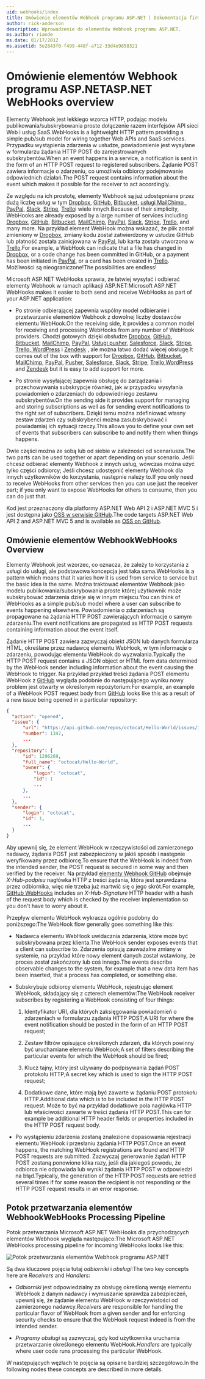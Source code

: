 ```yaml
---
uid: webhooks/index
title: Omówienie elementów Webhook programu ASP.NET | Dokumentacja firmy Microsoft
author: rick-anderson
description: Wprowadzenie do elementów Webhook programu ASP.NET.
ms.author: riande
ms.date: 01/17/2012
ms.assetid: 5e2843f0-f499-448f-a712-33d4e9858321
---
```

# <a name="aspnet-webhooks-overview"></a><span data-ttu-id="55e06-103">Omówienie elementów Webhook programu ASP.NET</span><span class="sxs-lookup"><span data-stu-id="55e06-103">ASP.NET WebHooks overview</span></span>

<span data-ttu-id="55e06-104">Elementy Webhook jest lekkiego wzorca HTTP, podając modelu publikowania/subskrybowania proste dołączenie razem interfejsów API sieci Web i usług SaaS.</span><span class="sxs-lookup"><span data-stu-id="55e06-104">WebHooks is a lightweight HTTP pattern providing a simple pub/sub model for wiring together Web APIs and SaaS services.</span></span> <span data-ttu-id="55e06-105">Przypadku wystąpienia zdarzenia w usłudze, powiadomienie jest wysyłane w formularzu żądania HTTP POST do zarejestrowanych subskrybentów.</span><span class="sxs-lookup"><span data-stu-id="55e06-105">When an event happens in a service, a notification is sent in the form of an HTTP POST request to registered subscribers.</span></span> <span data-ttu-id="55e06-106">Żądanie POST zawiera informacje o zdarzeniu, co umożliwia odbiorcy podejmowanie odpowiednich działań.</span><span class="sxs-lookup"><span data-stu-id="55e06-106">The POST request contains information about the event which makes it possible for the receiver to act accordingly.</span></span>

<span data-ttu-id="55e06-107">Ze względu na ich prostotę, elementy Webhook są już udostępniane przez dużą liczbę usług w tym [Dropbox](http://dropbox.com/), [GitHub](http://www.github.com/), [Bitbucket](https://bitbucket.org/), [usługi MailChimp ](http://www.mailchimp.com/), [PayPal](http://www.paypal.com/), [Slack](http://www.slack.com), [Stripe](http://www.stripe.com), [Trello](http://www.trello.com/)i wiele innych.</span><span class="sxs-lookup"><span data-stu-id="55e06-107">Because of their simplicity, WebHooks are already exposed by a large number of services including [Dropbox](http://dropbox.com/), [GitHub](http://www.github.com/), [Bitbucket](https://bitbucket.org/), [MailChimp](http://www.mailchimp.com/), [PayPal](http://www.paypal.com/), [Slack](http://www.slack.com), [Stripe](http://www.stripe.com), [Trello](http://www.trello.com/), and many more.</span></span> <span data-ttu-id="55e06-108">Na przykład element WebHook można wskazać, że plik został zmieniony w [Dropbox](http://dropbox.com/), zmiany kodu został zatwierdzony w usłudze GitHub lub płatność została zainicjowana w [PayPal](http://www.paypal.com/), lub karta została utworzona w [ Trello](http://www.trello.com/).</span><span class="sxs-lookup"><span data-stu-id="55e06-108">For example, a WebHook can indicate that a file has changed in [Dropbox](http://dropbox.com/), or a code change has been committed in GitHub, or a payment has been initiated in [PayPal](http://www.paypal.com/), or a card has been created in [Trello](http://www.trello.com/).</span></span> <span data-ttu-id="55e06-109">Możliwości są nieograniczone!</span><span class="sxs-lookup"><span data-stu-id="55e06-109">The possibilities are endless!</span></span>

<span data-ttu-id="55e06-110">Microsoft ASP.NET WebHooks sprawia, że łatwiej wysyłać i odbierać elementy Webhook w ramach aplikacji ASP.NET:</span><span class="sxs-lookup"><span data-stu-id="55e06-110">Microsoft ASP.NET WebHooks makes it easier to both send and receive WebHooks as part of your ASP.NET application:</span></span>

* <span data-ttu-id="55e06-111">Po stronie odbierającej zapewnia wspólny model odbieranie i przetwarzanie elementów Webhook z dowolnej liczby dostawców elementu WebHook.</span><span class="sxs-lookup"><span data-stu-id="55e06-111">On the receiving side, it provides a common model for receiving and processing WebHooks from any number of WebHook providers.</span></span> <span data-ttu-id="55e06-112">Chodzi gotowych dzięki obsłudze [Dropbox](http://dropbox.com/), [GitHub](http://www.github.com/), [Bitbucket](https://bitbucket.org/), [MailChimp](http://www.mailchimp.com/), [PayPal](http://www.paypal.com/), [Usługi pusher](http://www.pusher.com), [Salesforce](http://www.salesforce.com), [Slack](http://www.slack.com), [Stripe](http://www.stripe.com), [Trello](http://www.trello.com/),[ WordPress](http://www.wordpress.com) i [Zendesk](https://www.zendesk.com/) , ale można łatwo dodać więcej obsługę.</span><span class="sxs-lookup"><span data-stu-id="55e06-112">It comes out of the box with support for [Dropbox](http://dropbox.com/), [GitHub](http://www.github.com/), [Bitbucket](https://bitbucket.org/), [MailChimp](http://www.mailchimp.com/), [PayPal](http://www.paypal.com/), [Pusher](http://www.pusher.com), [Salesforce](http://www.salesforce.com), [Slack](http://www.slack.com), [Stripe](http://www.stripe.com), [Trello](http://www.trello.com/),[WordPress](http://www.wordpress.com) and [Zendesk](https://www.zendesk.com/) but it is easy to add support for more.</span></span>

* <span data-ttu-id="55e06-113">Po stronie wysyłającej zapewnia obsługę do zarządzania i przechowywania subskrypcje również, jak w przypadku wysyłania powiadomień o zdarzeniach do odpowiedniego zestawu subskrybentów.</span><span class="sxs-lookup"><span data-stu-id="55e06-113">On the sending side it provides support for managing and storing subscriptions as well as for sending event notifications to the right set of subscribers.</span></span> <span data-ttu-id="55e06-114">Dzięki temu można zdefiniować własny zestaw zdarzeń czy subskrybenci można zasubskrybować i powiadamiaj ich sytuacji rzeczy.</span><span class="sxs-lookup"><span data-stu-id="55e06-114">This allows you to define your own set of events that subscribers can subscribe to and notify them when things happens.</span></span>

<span data-ttu-id="55e06-115">Dwie części można ze sobą lub od siebie w zależności od scenariusza.</span><span class="sxs-lookup"><span data-stu-id="55e06-115">The two parts can be used together or apart depending on your scenario.</span></span> <span data-ttu-id="55e06-116">Jeśli chcesz odbierać elementy Webhook z innych usług, wówczas można użyć tylko części odbiorcy; Jeśli chcesz udostępnić elementy Webhook dla innych użytkowników do korzystania, następnie należy to.</span><span class="sxs-lookup"><span data-stu-id="55e06-116">If you only need to receive WebHooks from other services then you can use just the receiver part; if you only want to expose WebHooks for others to consume, then you can do just that.</span></span>

<span data-ttu-id="55e06-117">Kod jest przeznaczony dla platformy ASP.NET Web API 2 i ASP.NET MVC 5 i jest dostępna jako [OSS w serwisie GitHub](https://github.com/aspnet/WebHooks).</span><span class="sxs-lookup"><span data-stu-id="55e06-117">The code targets ASP.NET Web API 2 and ASP.NET MVC 5 and is available as [OSS on GitHub](https://github.com/aspnet/WebHooks).</span></span>

## <a name="webhooks-overview"></a><span data-ttu-id="55e06-118">Omówienie elementów Webhook</span><span class="sxs-lookup"><span data-stu-id="55e06-118">WebHooks Overview</span></span>

<span data-ttu-id="55e06-119">Elementy Webhook jest wzorzec, co oznacza, że zależy to korzystania z usługi do usługi, ale podstawowa koncepcja jest taka sama.</span><span class="sxs-lookup"><span data-stu-id="55e06-119">WebHooks is a pattern which means that it varies how it is used from service to service but the basic idea is the same.</span></span> <span data-ttu-id="55e06-120">Można traktować elementów Webhook jako modelu publikowania/subskrybowania proste której użytkownik może subskrybować zdarzenia dzieje się w innym miejscu.</span><span class="sxs-lookup"><span data-stu-id="55e06-120">You can think of WebHooks as a simple pub/sub model where a user can subscribe to events happening elsewhere.</span></span> <span data-ttu-id="55e06-121">Powiadomienia o zdarzeniach są propagowane na żądania HTTP POST zawierających informacje o samym zdarzeniu.</span><span class="sxs-lookup"><span data-stu-id="55e06-121">The event notifications are propagated as HTTP POST requests containing information about the event itself.</span></span>

<span data-ttu-id="55e06-122">Żądanie HTTP POST zawiera zazwyczaj obiekt JSON lub danych formularza HTML, określane przez nadawcę elementu WebHook, w tym informacje o zdarzeniu, powodując elementu WebHook do wyzwalania.</span><span class="sxs-lookup"><span data-stu-id="55e06-122">Typically the HTTP POST request contains a JSON object or HTML form data determined by the WebHook sender including information about the event causing the WebHook to trigger.</span></span> <span data-ttu-id="55e06-123">Na przykład przykład treści żądania POST elementu WebHook z [GitHub](http://www.github.com/) wygląda podobnie do następującego wyniku nowy problem jest otwarty w określonym repozytorium:</span><span class="sxs-lookup"><span data-stu-id="55e06-123">For example, an example of a WebHook POST request body from [GitHub](http://www.github.com/) looks like this as a result of a new issue being opened in a particular repository:</span></span>

```json
{
  "action": "opened",
  "issue": {
      "url": "https://api.github.com/repos/octocat/Hello-World/issues/1347",
      "number": 1347,
      ...
  },
  "repository": {
      "id": 1296269,
      "full_name": "octocat/Hello-World",
      "owner": {
          "login": "octocat",
          "id": 1
          ...
      },
      ...
  },
  "sender": {
      "login": "octocat",
      "id": 1,
      ...
  }
}
```

<span data-ttu-id="55e06-124">Aby upewnij się, że element WebHook w rzeczywistości od zamierzonego nadawcy, żądania POST jest zabezpieczony w jakiś sposób i następnie weryfikowany przez odbiorcę.</span><span class="sxs-lookup"><span data-stu-id="55e06-124">To ensure that the WebHook is indeed from the intended sender, the POST request is secured in some way and then verified by the receiver.</span></span> <span data-ttu-id="55e06-125">Na przykład [elementy Webhook GitHub](https://developer.github.com/webhooks/) obejmuje *X-Hub-podpisu* nagłówka HTTP z treści żądania, która jest sprawdzana przez odbiornika, więc nie trzeba już martwić się o jego skrót.</span><span class="sxs-lookup"><span data-stu-id="55e06-125">For example, [GitHub WebHooks](https://developer.github.com/webhooks/) includes an *X-Hub-Signature* HTTP header with a hash of the request body which is checked by the receiver implementation so you don't have to worry about it.</span></span>

<span data-ttu-id="55e06-126">Przepływ elementu WebHook wykracza ogólnie podobny do poniższego:</span><span class="sxs-lookup"><span data-stu-id="55e06-126">The WebHook flow generally goes something like this:</span></span>

* <span data-ttu-id="55e06-127">Nadawca elementu WebHook uwidacznia zdarzenia, które może być subskrybowana przez klienta.</span><span class="sxs-lookup"><span data-stu-id="55e06-127">The WebHook sender exposes events that a client can subscribe to.</span></span> <span data-ttu-id="55e06-128">Zdarzenia opisują zauważalne zmiany w systemie, na przykład które nowy element danych został wstawiony, że proces został zakończony lub coś innego.</span><span class="sxs-lookup"><span data-stu-id="55e06-128">The events describe observable changes to the system, for example that a new data item has been inserted, that a process has completed, or something else.</span></span>

* <span data-ttu-id="55e06-129">Subskrybuje odbiorcy elementu WebHook, rejestrując element WebHook, składający się z czterech elementów:</span><span class="sxs-lookup"><span data-stu-id="55e06-129">The WebHook receiver subscribes by registering a WebHook consisting of four things:</span></span>

     1. <span data-ttu-id="55e06-130">Identyfikator URI, dla których zaksięgowania powiadomień o zdarzeniach w formularzu żądania HTTP POST;</span><span class="sxs-lookup"><span data-stu-id="55e06-130">A URI for where the event notification should be posted in the form of an HTTP POST request;</span></span>

     2. <span data-ttu-id="55e06-131">Zestaw filtrów opisujące określonych zdarzeń, dla których powinny być uruchamiane elementu WebHook;</span><span class="sxs-lookup"><span data-stu-id="55e06-131">A set of filters describing the particular events for which the WebHook should be fired;</span></span>

     3. <span data-ttu-id="55e06-132">Klucz tajny, który jest używany do podpisywania żądań POST protokołu HTTP;</span><span class="sxs-lookup"><span data-stu-id="55e06-132">A secret key which is used to sign the HTTP POST request;</span></span>

     4. <span data-ttu-id="55e06-133">Dodatkowe dane, które mają być zawarte w żądaniu POST protokołu HTTP.</span><span class="sxs-lookup"><span data-stu-id="55e06-133">Additional data which is to be included in the HTTP POST request.</span></span> <span data-ttu-id="55e06-134">Może to być na przykład dodatkowe pola nagłówka HTTP lub właściwości zawarte w treści żądania HTTP POST.</span><span class="sxs-lookup"><span data-stu-id="55e06-134">This can for example be additional HTTP header fields or properties included in the HTTP POST request body.</span></span>

* <span data-ttu-id="55e06-135">Po wystąpieniu zdarzenia zostaną znalezione dopasowania rejestracji elementu WebHook i przesłaniu żądania HTTP POST.</span><span class="sxs-lookup"><span data-stu-id="55e06-135">Once an event happens, the matching WebHook registrations are found and HTTP POST requests are submitted.</span></span> <span data-ttu-id="55e06-136">Zazwyczaj generowanie żądań HTTP POST zostaną ponowione kilka razy, jeśli dla jakiegoś powodu, że odbiorca nie odpowiada lub wyniki żądania HTTP POST w odpowiedzi na błąd.</span><span class="sxs-lookup"><span data-stu-id="55e06-136">Typically, the generation of the HTTP POST requests are retried several times if for some reason the recipient is not responding or the HTTP POST request results in an error response.</span></span>

## <a name="webhooks-processing-pipeline"></a><span data-ttu-id="55e06-137">Potok przetwarzania elementów Webhook</span><span class="sxs-lookup"><span data-stu-id="55e06-137">WebHooks Processing Pipeline</span></span>

<span data-ttu-id="55e06-138">Potok przetwarzania Microsoft ASP.NET WebHooks dla przychodzących elementów Webhook wygląda następująco:</span><span class="sxs-lookup"><span data-stu-id="55e06-138">The Microsoft ASP.NET WebHooks processing pipeline for incoming WebHooks looks like this:</span></span>

![Potok przetwarzania elementów Webhook programu ASP.NET](_static/WebHookReceivers.png)

<span data-ttu-id="55e06-140">Są dwa kluczowe pojęcia tutaj *odbiorniki* i *obsługi*:</span><span class="sxs-lookup"><span data-stu-id="55e06-140">The two key concepts here are *Receivers* and *Handlers*:</span></span>

* <span data-ttu-id="55e06-141">*Odbiorniki* jest odpowiedzialny za obsługę określoną wersję elementu WebHook z danym nadawcy i wymuszanie sprawdza zabezpieczeń, upewnij się, że żądanie elementu WebHook w rzeczywistości od zamierzonego nadawcy.</span><span class="sxs-lookup"><span data-stu-id="55e06-141">*Receivers* are responsible for handling the particular flavor of WebHook from a given sender and for enforcing security checks to ensure that the WebHook request indeed is from the intended sender.</span></span>

* <span data-ttu-id="55e06-142">*Programy obsługi* są zazwyczaj, gdy kod użytkownika uruchamia przetwarzanie określonego elementu WebHook.</span><span class="sxs-lookup"><span data-stu-id="55e06-142">*Handlers* are typically where user code runs processing the particular WebHook.</span></span>

<span data-ttu-id="55e06-143">W następujących węzłach te pojęcia są opisane bardziej szczegółowo.</span><span class="sxs-lookup"><span data-stu-id="55e06-143">In the following nodes these concepts are described in more details.</span></span>
